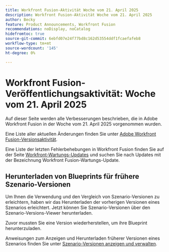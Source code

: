 ```yaml
---
title: Workfront Fusion-Aktivität Woche vom 21. April 2025
description: Workfront Fusion-Aktivität Woche vom 21. April 2025
author: Becky
feature: Product Announcements, Workfront Fusion
recommendations: noDisplay, noCatalog
hidefromtoc: true
source-git-commit: 6ebfd07e24f77bd8c162d53554ddf1fcaefafeb8
workflow-type: tm+mt
source-wordcount: '145'
ht-degree: 0%

---
```


# Workfront Fusion-Veröffentlichungsaktivität: Woche vom 21. April 2025

Auf dieser Seite werden alle Verbesserungen beschrieben, die in Adobe Workfront Fusion in der Woche vom 21. April 2025 vorgenommen wurden.

Eine Liste aller aktuellen Änderungen finden Sie unter [Adobe Workfront Fusion-Versionsaktivität](/help/workfront-fusion/fusion-product-releases/fusion-release-activity.md).

Eine Liste der letzten Fehlerbehebungen in Workfront Fusion finden Sie auf der Seite [Workfront-Wartungs-Updates](https://experienceleague.adobe.com/de/docs/workfront-known-issues/releases/current-updates) und suchen Sie nach Updates mit der Bezeichnung Workfront Fusion-Wartungs-Update.

## Herunterladen von Blueprints für frühere Szenario-Versionen

Um Ihnen die Verwendung und den Vergleich von Szenario-Versionen zu erleichtern, haben wir das Herunterladen der vorherigen Versionen eines Szenarios erleichtert. Jetzt können Sie Szenario-Versionen über den Szenario-Versions-Viewer herunterladen.

Zuvor mussten Sie eine Version wiederherstellen, um ihre Blueprint herunterzuladen.

Anweisungen zum Anzeigen und Herunterladen früherer Versionen eines Szenarios finden Sie unter [Szenario-Versionen anzeigen und verwalten](/help/workfront-fusion/manage-scenarios/restore-a-scenario-version.md).












